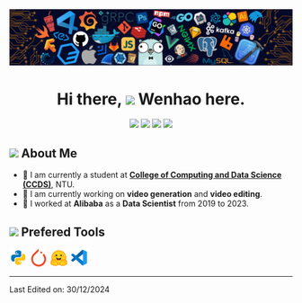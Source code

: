 <img src="assets/header_.png" >

<h1 align="center">Hi there, <img src="https://media.giphy.com/media/hvRJCLFzcasrR4ia7z/giphy.gif" width="35"> Wenhao here.</h1>

<p align='center'>
<!-- https://shields.io/badges/static-badge
https://simpleicons.org/ -->
<a  href="mailto:wenhao006@ntu.edu.sg">
<img src="https://img.shields.io/badge/wenhao006@ntu.edu.sg-0078D4?&style=flat&logo=maildotcom&logoColor=white"></a>
<a  href="mailto:sunw728@gmail.com">
<img src="https://img.shields.io/badge/sunw728@gmail.com-EA4335?&style=flat&logo=gmail&logoColor=white"></a>
<a href="https://www.linkedin.com/in/wenhao-sun">
<img src="https://img.shields.io/badge/Wenhao SUN-%230077B5.svg?&style=flat&logo=linkedin&logoColor=white"></a>
<a href="https://wenhao.alphaxiv.io/">
<img src="https://img.shields.io/badge/Website-30B980?&style=flat&logo=arxiv&logoColor=white"></a>
<!-- <a href="https://wenhao728.github.io/">
<img src="https://img.shields.io/badge/Website-FF4088?&style=flat&logo=googlechrome&logoColor=white"></a> -->
<!-- <a  href="https://www.youtube.com/channel/">
<img src="https://img.shields.io/badge/Wenhao_Sun-FF0000?&style=flat&logo=youtube&logoColor=white"></a> -->
<!-- <a  href="https://space.bilibili.com/">
<img src="https://img.shields.io/badge/Wenhao_Sun-00A1D6?&style=flat&logo=bilibili&logoColor=white"></a> -->
</p>

## <img src="https://media.giphy.com/media/iY8CRBdQXODJSCERIr/giphy.gif" width="30px"> About Me

- 🔭 I am currently a student at [**College of Computing and Data Science (CCDS)**](https://www.ntu.edu.sg/computing), NTU.
- 🌱 I am currently working on **video generation** and **video editing**.
- 📍 I worked at **Alibaba** as a **Data Scientist** from 2019 to 2023.

## <img src = "https://media2.giphy.com/media/QssGEmpkyEOhBCb7e1/giphy.gif?cid=ecf05e47a0n3gi1bfqntqmob8g9aid1oyj2wr3ds3mg700bl&rid=giphy.gif" width = 30px> Prefered Tools
<img width="32px" src="assets/icons/python.svg"> <img width="32px" src="assets/icons/pytorch.svg"> <img width="32px" src="assets/icons/huggingface.svg"> <img width="32px" src="assets/icons/vscode.svg">
<!-- <img width="32px" src="assets/icons/R.svg">  -->

<!-- ---

<img src="https://github-readme-stats.vercel.app/api?username=wenhao728&theme=tokyonight&show_icons=true&hide=prs" href="Wenhao's GitHub stats"> -->

---
Last Edited on: 30/12/2024